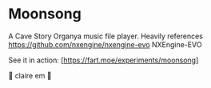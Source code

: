 # Moonsong

A Cave Story Organya music file player. Heavily references https://github.com/nxengine/nxengine-evo NXEngine-EVO

See it in action: [https://fart.moe/experiments/moonsong]

💖 claire em 💖
